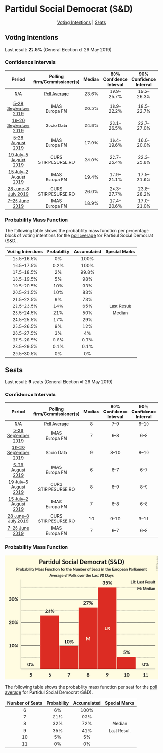 # Partidul Social Democrat (S&D)

<p align="center"><a href="#voting-intentions">Voting Intentions</a> | <a href="#seats">Seats</a></p>

## Voting Intentions

Last result: **22.5%** (General Election of 26 May 2019)

### Confidence Intervals

| Period     | Polling firm/Commissioner(s) | Median | 80% Confidence Interval | 90% Confidence Interval | 95% Confidence Interval | 99% Confidence Interval |
|:----------:|:----------------:|:-----------:|:-----------------------:|:-----------------------:|:-----------------------:|:-----------------------:|
| N/A | [Poll Average](average.html) | 23.6% | 19.9–25.7% | 19.2–26.3% | 18.7–26.8% | 17.9–27.7% |
| [5–28 September 2019](2019-09-28-IMAS.html) | IMAS <br> Europa FM | 20.5% | 18.9–22.2% | 18.5–22.7% | 18.1–23.1% | 17.4–23.9% |
| [16–20 September 2019](2019-09-20-SocioData.html) | Socio Data | 24.8% | 23.1–26.5% | 22.7–27.0% | 22.3–27.5% | 21.5–28.3% |
| [5–28 August 2019](2019-08-28-IMAS.html) | IMAS <br> Europa FM | 17.9% | 16.4–19.6% | 16.0–20.0% | 15.7–20.4% | 15.0–21.2% |
| [19 July–5 August 2019](2019-08-05-CURS.html) | CURS <br> STIRIPESURSE.RO | 24.0% | 22.7–25.4% | 22.3–25.8% | 22.0–26.2% | 21.3–26.8% |
| [15 July–2 August 2019](2019-08-02-IMAS.html) | IMAS <br> Europa FM | 19.4% | 17.9–21.1% | 17.5–21.6% | 17.1–22.0% | 16.4–22.8% |
| [28 June–8 July 2019](2019-07-08-CURS.html) | CURS <br> STIRIPESURSE.RO | 26.0% | 24.3–27.7% | 23.8–28.2% | 23.4–28.7% | 22.6–29.6% |
| [7–26 June 2019](2019-06-26-IMAS.html) | IMAS <br> Europa FM | 18.9% | 17.4–20.6% | 17.0–21.0% | 16.6–21.4% | 15.9–22.3% |

### Probability Mass Function

The following table shows the probability mass function per percentage block of voting intentions for the [poll average](average.html) for Partidul Social Democrat (S&D).

| Voting Intentions | Probability | Accumulated | Special Marks |
|:-----------------:|:-----------:|:-----------:|:-------------:|
| 15.5–16.5% | 0% | 100% |  |
| 16.5–17.5% | 0.2% | 100% |  |
| 17.5–18.5% | 2% | 99.8% |  |
| 18.5–19.5% | 5% | 98% |  |
| 19.5–20.5% | 10% | 93% |  |
| 20.5–21.5% | 10% | 83% |  |
| 21.5–22.5% | 9% | 73% |  |
| 22.5–23.5% | 14% | 65% | Last Result |
| 23.5–24.5% | 21% | 50% | Median |
| 24.5–25.5% | 17% | 29% |  |
| 25.5–26.5% | 9% | 12% |  |
| 26.5–27.5% | 3% | 4% |  |
| 27.5–28.5% | 0.6% | 0.7% |  |
| 28.5–29.5% | 0.1% | 0.1% |  |
| 29.5–30.5% | 0% | 0% |  |


## Seats

Last result: **9** seats (General Election of 26 May 2019)

### Confidence Intervals

| Period     | Polling firm/Commissioner(s) | Median | 80% Confidence Interval | 90% Confidence Interval | 95% Confidence Interval | 99% Confidence Interval |
|:----------:|:----------------:|:------:|:-----------------------:|:-----------------------:|:-----------------------:|:-----------------------:|
| N/A | [Poll Average](average.html) | 8 | 7–9 | 6–10 | 6–10 | 6–10 |
| [5–28 September 2019](2019-09-28-IMAS.html) | IMAS <br> Europa FM | 7 | 6–8 | 6–8 | 6–8 | 6–8 |
| [16–20 September 2019](2019-09-20-SocioData.html) | Socio Data | 9 | 8–10 | 8–10 | 8–10 | 8–10 |
| [5–28 August 2019](2019-08-28-IMAS.html) | IMAS <br> Europa FM | 6 | 6–7 | 6–7 | 5–7 | 5–8 |
| [19 July–5 August 2019](2019-08-05-CURS.html) | CURS <br> STIRIPESURSE.RO | 8 | 8–9 | 8–9 | 8–9 | 7–10 |
| [15 July–2 August 2019](2019-08-02-IMAS.html) | IMAS <br> Europa FM | 7 | 6–8 | 6–8 | 6–8 | 6–8 |
| [28 June–8 July 2019](2019-07-08-CURS.html) | CURS <br> STIRIPESURSE.RO | 10 | 9–10 | 9–11 | 8–11 | 8–11 |
| [7–26 June 2019](2019-06-26-IMAS.html) | IMAS <br> Europa FM | 7 | 6–7 | 6–8 | 6–8 | 6–8 |

### Probability Mass Function

![Graph with seats probability mass function not yet produced](average-seats-pmf-partidulsocialdemocratsd.png "Seats Probability Mass Function")

The following table shows the probability mass function per seat for the [poll average](average.html) for Partidul Social Democrat (S&D).

| Number of Seats | Probability | Accumulated | Special Marks |
|:---------------:|:-----------:|:-----------:|:-------------:|
| 6 | 6% | 100% |  |
| 7 | 21% | 93% |  |
| 8 | 32% | 72% | Median |
| 9 | 35% | 41% | Last Result |
| 10 | 5% | 5% |  |
| 11 | 0% | 0% |  |


